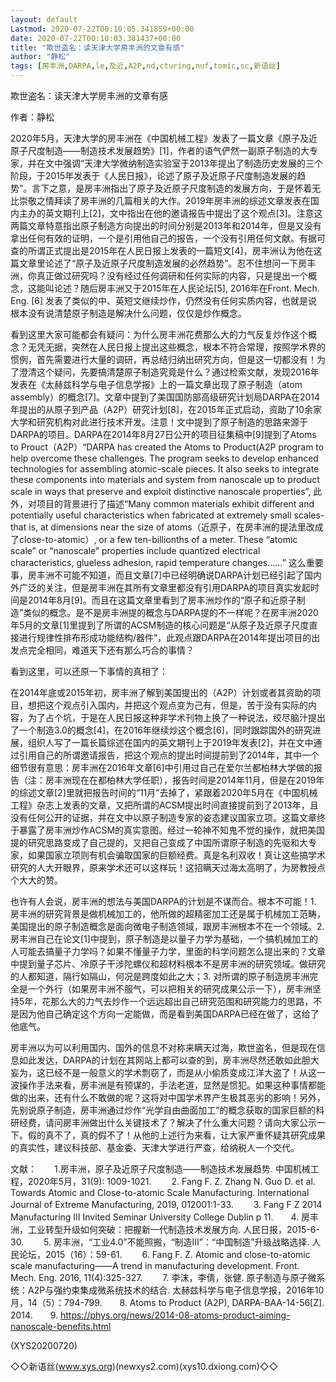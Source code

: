 ```yaml
---
layout: default
Lastmod: 2020-07-22T00:10:05.341859+00:00
date: 2020-07-22T00:10:03.381437+00:00
title: "欺世盗名：读天津大学房丰洲的文章有感"
author: "静松"
tags: [房丰洲,DARPA,le,及近,A2P,nd,cturing,nuf,tomic,sc,新语丝]
---
```


欺世盗名：读天津大学房丰洲的文章有感

作者：静松

2020年5月，天津大学的房丰洲在《中国机械工程》发表了一篇文章《原子及近原子尺度制造——制造技术发展趋势》[1]，作者的语气俨然一副原子制造的大专家，并在文中强调“天津大学微纳制造实验室于2013年提出了制造历史发展的三个阶段，于2015年发表于《人民日报》，论述了原子及近原子尺度制造发展的趋势”。言下之意，是房丰洲指出了原子及近原子尺度制造的发展方向，于是怀着无比崇敬之情拜读了房丰洲的几篇相关的大作。2019年房丰洲的综述文章发表在国内主办的英文期刊上[2]，文中指出在他的邀请报告中提出了这个观点[3]。注意这两篇文章特意指出原子制造方向提出的时间分别是2013年和2014年，但是又没有拿出任何有效的证明，一个是引用他自己的报告，一个没有引用任何文献。有据可查的所谓正式提出是2015年在人民日报上发表的一篇短文[4]，房丰洲认为他在这篇文章里论述了“原子及近原子尺度制造发展的必然趋势”。忍不住想问一下房丰洲，你真正做过研究吗？没有经过任何调研和任何实际的内容，只是提出一个概念，这能叫论述？随后房丰洲又于2015年在人民论坛[5], 2016年在Front. Mech. Eng. [6] 发表了类似的中、英短文继续炒作，仍然没有任何实质内容，也就是说根本没有说清楚原子制造是解决什么问题，仅仅是炒作概念。

看到这里大家可能都会有疑问：为什么房丰洲花费那么大的力气反复炒作这个概念？无凭无据，突然在人民日报上提出这些概念，根本不符合常理，按照学术界的惯例，首先需要进行大量的调研，再总结归纳出研究方向，但是这一切都没有！为了澄清这个疑问，先要搞清楚原子制造究竟是什么？通过检索文献，发现2016年发表在《太赫兹科学与电子信息学报》上的一篇文章出现了原子制造（atom assembly）的概念[7]。文章中提到了美国国防部高级研究计划局DARPA在2014年提出的从原子到产品（A2P）研究计划[8]，在2015年正式启动，资助了10余家大学和研究机构对此进行技术开发。注意！文中提到了原子制造的思路来源于DARPA的项目。DARPA在2014年8月27日公开的项目征集稿中[9]提到了Atoms to Prouct（A2P）“DARPA has created the Atoms to Product(A2P program to help overcome these challenges. The program seeks to develop enhanced technologies for assembling atomic-scale pieces. It also seeks to integrate these components into materials and system from nanoscale up to product scale in ways that preserve and exploit distinctive nanoscale properties”, 此外，对项目的背景进行了描述“Many common materials exhibit different and potentially useful characteristics when fabricated at extremely small scales-that is, at dimensions near the size of atoms（近原子，在房丰洲的提法里改成了close-to-atomic）, or a few ten-billionths of a meter. These “atomic scale” or “nanoscale” properties include quantized electrical characteristics, glueless adhesion, rapid temperature changes……” 这么重要事，房丰洲不可能不知道，而且文章[7]中已经明确说DARPA计划已经引起了国内外广泛的关注，但是房丰洲在其所有文章里都没有引用DARPA的项目真实发起时间是2014年8月[9]。而且在这篇文章里看到了房丰洲炒作的“原子和近原子制造”类似的概念。是不是房丰洲提的概念与DARPA提的不一样呢？在房丰洲2020年5月的文章[1]里提到了所谓的ACSM制造的核心问题是“从原子及近原子尺度直接进行规律性排布形成功能结构/器件”，此观点跟DARPA在2014年提出项目的出发点完全相同，难道天下还有那么巧合的事情？

看到这里，可以还原一下事情的真相了：

在2014年底或2015年初，房丰洲了解到美国提出的（A2P）计划或者其资助的项目，想把这个观点引入国内，并把这个观点变为己有，但是，苦于没有实际的内容，为了占个坑，于是在人民日报这种非学术刊物上换了一种说法，绞尽脑汁提出了一个制造3.0的概念[4]，在2016年继续炒这个概念[6]，同时跟踪国外的研究进展，组织人写了一篇长篇综述在国内的英文期刊上于2019年发表[2]，并在文中通过引用自己的所谓邀请报告，把这个观点的提出时间提前到了2014年，其中一个细节很有意思：房丰洲在2016年文章[6]中引用过自己在爱尔兰都柏林大学做的报告（注：房丰洲现在在都柏林大学任职），报告时间是2014年11月，但是在2019年的综述文章[2]里就把报告时间的“11月”去掉了，紧跟着2020年5月在《中国机械工程》杂志上发表的文章，又把所谓的ACSM提出时间直接提前到了2013年，且没有任何公开的证据，并在文中以原子制造专家的姿态建议国家立项。这篇文章终于暴露了房丰洲炒作ACSM的真实意图。经过一轮神不知鬼不觉的操作，就把美国提的研究思路变成了自己提的，又把自己变成了中国所谓原子制造的先驱和大专家，如果国家立项则有机会骗取国家的巨额经费。真是名利双收！真让这些搞学术研究的人大开眼界，原来学术还可以这样玩！这招瞒天过海太高明了，为房教授点个大大的赞。

也许有人会说，房丰洲的想法与美国DARPA的计划是不谋而合。根本不可能！1. 房丰洲的研究背景是做机械加工的，他所做的超精密加工还是属于机械加工范畴，美国提出的原子制造概念是面向微电子制造领域，跟房丰洲根本不在一个领域。2. 房丰洲自己在论文[1]中提到，原子制造是以量子力学为基础，一个搞机械加工的人可能去搞量子力学吗？如果不懂量子力学，里面的科学问题怎么提出来的？文章中提到量子芯片、冷原子干涉陀螺仪和超材料根本不是房丰洲的研究领域。做研究的人都知道，隔行如隔山，何况是跨度如此之大；3. 对所谓的原子制造房丰洲完全是一个外行（如果房丰洲不服气，可以把相关的研究成果公示一下），房丰洲坚持5年，花那么大的力气去炒作一个远远超出自己研究范围和研究能力的思路，不是因为他自己确定这个方向一定能做，而是看到美国DARPA已经在做了，这给了他底气。

房丰洲以为可以利用国内、国外的信息不对称来瞒天过海，欺世盗名，但是现在信息如此发达，DARPA的计划在其网站上都可以查的到，房丰洲尽然还敢如此胆大妄为，这已经不是一般意义的学术剽窃了，而是从小偷质变成江洋大盗了！从这一波操作手法来看，房丰洲是有预谋的，手法老道，显然是惯犯。如果这种事情都能做的出来，还有什么不敢做的呢？这将对中国学术界产生极其恶劣的影响！另外，先别说原子制造，房丰洲通过炒作“光学自由曲面加工”的概念获取的国家巨额的科研经费，请问房丰洲做出什么关键技术了？解决了什么重大问题？请向大家公示一下。假的真不了，真的假不了！从他的上述行为来看，让大家严重怀疑其研究成果的真实性，建议科技部、基金委、天津大学进行严查，给纳税人一个交代。

文献：　　1.房丰洲，原子及近原子尺度制造——制造技术发展趋势. 中国机械工程，2020年5月，31(9): 1009-1021. 　　2. Fang F. Z. Zhang N. Guo D. et al. Towards Atomic and Close-to-atomic Scale Manufacturing. International Journal of Extreme Manufacturing, 2019, 012001:1-33. 　　3. Fang F Z 2014 Manufacturing III Invited Seminar University College Dublin p 11.　　4. 房丰洲，工业转型升级如何突破：把握新一代制造技术发展方向. 人民日报，2015-6-30. 　　5. 房丰洲，“工业4.0”不能照搬，“制造III”：“中国制造”升级战略选择. 人民论坛，2015（16）：59-61. 　　6. Fang F. Z. Atomic and close-to-atomic scale manufacturing——A trend in manufacturing development. Front. Mech. Eng. 2016, 11(4):325-327. 　　7. 李沫，李倩，张健. 原子制造与原子微系统：A2P与强约束集成微系统技术的结合. 太赫兹科学与电子信息学报，2016年10月，14（5）：794-799.　　8. Atoms to Product (A2P), DARPA-BAA-14-56[Z]. 2014.　　9. https://phys.org/news/2014-08-atoms-product-aiming-nanoscale-benefits.html

(XYS20200720)

◇◇新语丝(www.xys.org)(newxys2.com)(xys10.dxiong.com)◇◇

